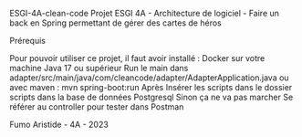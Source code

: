 ESGI-4A-clean-code
Projet ESGI 4A - Architecture de logiciel - Faire un back en Spring permettant de gérer des cartes de héros

Prérequis

Pour pouvoir utiliser ce projet, il faut avoir installé :
Docker sur votre machine
Java 17 ou supérieur
Run le main dans adapter/src/main/java/com/cleancode/adapter/AdapterApplication.java
ou avec maven : mvn spring-boot:run
Après Insérer les scripts dans le dossier scripts dans la base de données Postgresql Sinon ça ne va pas marcher
Se référer au controller pour tester dans Postman


Fumo Aristide - 4A - 2023
